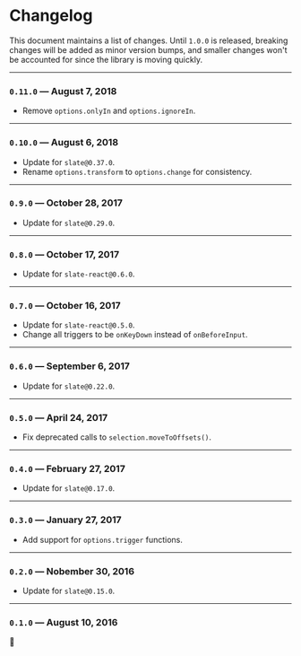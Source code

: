 
# Changelog

This document maintains a list of changes. Until `1.0.0` is released, breaking changes will be added as minor version bumps, and smaller changes won't be accounted for since the library is moving quickly.

---

### `0.11.0` — August 7, 2018

- Remove `options.onlyIn` and `options.ignoreIn`.

---

### `0.10.0` — August 6, 2018

- Update for `slate@0.37.0`.
- Rename `options.transform` to `options.change` for consistency.

---

### `0.9.0` — October 28, 2017

- Update for `slate@0.29.0`.

---

### `0.8.0` — October 17, 2017

- Update for `slate-react@0.6.0`.

---

### `0.7.0` — October 16, 2017

- Update for `slate-react@0.5.0`.
- Change all triggers to be `onKeyDown` instead of `onBeforeInput`.

---

### `0.6.0` — September 6, 2017

- Update for `slate@0.22.0`.

---

### `0.5.0` — April 24, 2017

- Fix deprecated calls to `selection.moveToOffsets()`.

---

### `0.4.0` — February 27, 2017

- Update for `slate@0.17.0`.

---

### `0.3.0` — January 27, 2017

- Add support for `options.trigger` functions.

---

### `0.2.0` — Nobember 30, 2016

- Update for `slate@0.15.0`.

---

### `0.1.0` — August 10, 2016

:tada:

